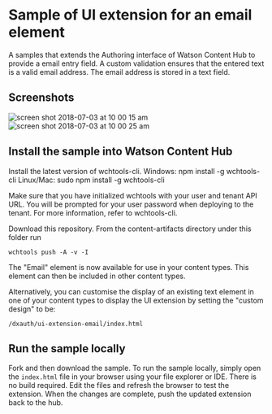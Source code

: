 # Sample of UI extension for an email element

A samples that extends the Authoring interface of Watson Content Hub to provide a email entry field. A custom validation ensures that the entered text is a valid email address. The email address is stored in a text field.

## Screenshots

![screen shot 2018-07-03 at 10 00 15 am](https://media.github.ibm.com/user/152536/files/3093885c-7eb2-11e8-9b4f-c4105b352da3)
![screen shot 2018-07-03 at 10 00 25 am](https://media.github.ibm.com/user/152536/files/30c8fa00-7eb2-11e8-9dfa-1ccb78600c26)

## Install the sample into Watson Content Hub

Install the latest version of wchtools-cli. Windows: npm install -g wchtools-cli Linux/Mac: sudo npm install -g wchtools-cli

Make sure that you have initialized wchtools with your user and tenant API URL. You will be prompted for your user password when deploying to the tenant. For more information, refer to wchtools-cli.

Download this repository. From the content-artifacts directory under this folder run

```wchtools push -A -v -I```

The "Email" element is now available for use in your content types. This element can then be included in other content types.


Alternatively, you can customise the display of an existing text element in one of your content types to display the UI extension by setting the "custom design" to be:

```/dxauth/ui-extension-email/index.html```


## Run the sample locally

Fork and then download the sample. To run the sample locally, simply open the ```index.html``` file in your browser using your file explorer or IDE. There is no build required. Edit the files and refresh the browser to test the extension. When the changes are complete, push the updated extension back to the hub.


